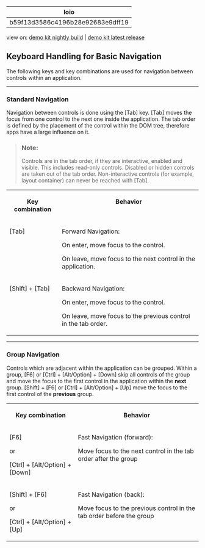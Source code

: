<!-- loiob59f13d3586c4196b28e92683e9dff19 -->

| loio |
| -----|
| b59f13d3586c4196b28e92683e9dff19 |

<div id="loio">

view on: [demo kit nightly build](https://openui5nightly.hana.ondemand.com/#/topic/b59f13d3586c4196b28e92683e9dff19) | [demo kit latest release](https://openui5.hana.ondemand.com/#/topic/b59f13d3586c4196b28e92683e9dff19)</div>

## Keyboard Handling for Basic Navigation

The following keys and key combinations are used for navigation between controls within an application.

***

### Standard Navigation

Navigation between controls is done using the [Tab\] key. [Tab\] moves the focus from one control to the next one inside the application. The tab order is defined by the placement of the control within the DOM tree, therefore apps have a large influence on it.

> ### Note:  
> Controls are in the tab order, if they are interactive, enabled and visible. This includes read-only controls. Disabled or hidden controls are taken out of the tab order. Non-interactive controls \(for example, layout container\) can never be reached with [Tab\].


<table>
<tr>
<th valign="top">

Key combination



</th>
<th valign="top">

Behavior



</th>
</tr>
<tr>
<td valign="top">

[Tab\]



</td>
<td valign="top">

Forward Navigation:

On enter, move focus to the control.

On leave, move focus to the next control in the application.



</td>
</tr>
<tr>
<td valign="top">

 [Shift\] + [Tab\] 



</td>
<td valign="top">

Backward Navigation:

On enter, move focus to the control.

On leave, move focus to the previous control in the tab order.



</td>
</tr>
</table>

***

### Group Navigation

Controls which are adjacent within the application can be grouped. Within a group, [F6\] or  [Ctrl\] + [Alt/Option\] + [Down\]  skip all controls of the group and move the focus to the first control in the application within the **next** group.  [Shift\] + [F6\]  or  [Ctrl\] + [Alt/Option\] + [Up\] move the focus to the first control of the **previous** group.


<table>
<tr>
<th valign="top">

Key combination



</th>
<th valign="top">

Behavior



</th>
</tr>
<tr>
<td valign="top">

[F6\] 

or

 [Ctrl\] + [Alt/Option\] + [Down\] 



</td>
<td valign="top">

Fast Navigation \(forward\):

Move focus to the next control in the tab order after the group



</td>
</tr>
<tr>
<td valign="top">

 [Shift\] + [F6\]  

or

 [Ctrl\] + [Alt/Option\] + [Up\] 



</td>
<td valign="top">

Fast Navigation \(back\):

Move focus to the previous control in the tab order before the group



</td>
</tr>
</table>

